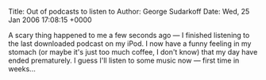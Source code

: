 Title: Out of podcasts to listen to
Author: George Sudarkoff
Date: Wed, 25 Jan 2006 17:08:15 +0000

A scary thing happened to me a few seconds ago — I finished listening to
the last downloaded podcast on my iPod. I now have a funny feeling in my
stomach (or maybe it's just too much coffee, I don't know) that my day
have ended prematurely. I guess I'll listen to some music now — first
time in weeks...
